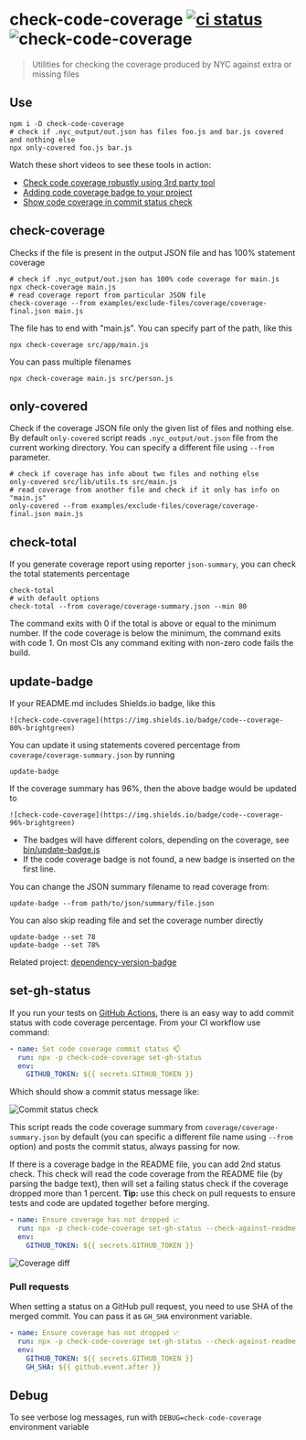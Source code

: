 # check-code-coverage [![ci status][ci image]][ci url] ![check-code-coverage](https://img.shields.io/badge/code--coverage-100%25-brightgreen)

> Utilities for checking the coverage produced by NYC against extra or missing files

## Use

```shell
npm i -D check-code-coverage
# check if .nyc_output/out.json has files foo.js and bar.js covered and nothing else
npx only-covered foo.js bar.js
```

Watch these short videos to see these tools in action:

- [Check code coverage robustly using 3rd party tool](https://youtu.be/dwU5gUG2-EM)
- [Adding code coverage badge to your project](https://youtu.be/bNVRxb-MKGo)
- [Show code coverage in commit status check](https://youtu.be/AAl4HmJ3YuM)

## check-coverage

Checks if the file is present in the output JSON file and has 100% statement coverage

```shell
# check if .nyc_output/out.json has 100% code coverage for main.js
npx check-coverage main.js
# read coverage report from particular JSON file
check-coverage --from examples/exclude-files/coverage/coverage-final.json main.js
```

The file has to end with "main.js". You can specify part of the path, like this

```shell
npx check-coverage src/app/main.js
```

You can pass multiple filenames

```shell
npx check-coverage main.js src/person.js
```

## only-covered

Check if the coverage JSON file only the given list of files and nothing else. By default `only-covered` script reads `.nyc_output/out.json` file from the current working directory. You can specify a different file using `--from` parameter.

```shell
# check if coverage has info about two files and nothing else
only-covered src/lib/utils.ts src/main.js
# read coverage from another file and check if it only has info on "main.js"
only-covered --from examples/exclude-files/coverage/coverage-final.json main.js
```

## check-total

If you generate coverage report using reporter `json-summary`, you can check the total statements percentage

```shell
check-total
# with default options
check-total --from coverage/coverage-summary.json --min 80
```

The command exits with 0 if the total is above or equal to the minimum number. If the code coverage is below the minimum, the command exits with code 1. On most CIs any command exiting with non-zero code fails the build.

## update-badge

If your README.md includes Shields.io badge, like this

    ![check-code-coverage](https://img.shields.io/badge/code--coverage-80%-brightgreen)

You can update it using statements covered percentage from `coverage/coverage-summary.json` by running

```shell
update-badge
```

If the coverage summary has 96%, then the above badge would be updated to

    ![check-code-coverage](https://img.shields.io/badge/code--coverage-96%-brightgreen)

- The badges will have different colors, depending on the coverage, see [bin/update-badge.js](bin/update-badge.js)
- If the code coverage badge is not found, a new badge is inserted on the first line.

You can change the JSON summary filename to read coverage from:

```shell
update-badge --from path/to/json/summary/file.json
```

You can also skip reading file and set the coverage number directly

```shell
update-badge --set 78
update-badge --set 78%
```

Related project: [dependency-version-badge](https://github.com/bahmutov/dependency-version-badge)

## set-gh-status

If you run your tests on [GitHub Actions](https://glebbahmutov.com/blog/trying-github-actions/), there is an easy way to add commit status with code coverage percentage. From your CI workflow use command:

```yaml
- name: Set code coverage commit status 📫
  run: npx -p check-code-coverage set-gh-status
  env:
    GITHUB_TOKEN: ${{ secrets.GITHUB_TOKEN }}
```

Which should show a commit status message like:

![Commit status check](images/commit-status.png)

This script reads the code coverage summary from `coverage/coverage-summary.json` by default (you can specific a different file name using `--from` option) and posts the commit status, always passing for now.

If there is a coverage badge in the README file, you can add 2nd status check. This check will read the code coverage from the README file (by parsing the badge text), then will set a failing status check if the coverage dropped more than 1 percent. **Tip:** use this check on pull requests to ensure tests and code are updated together before merging.

```yaml
- name: Ensure coverage has not dropped 📈
  run: npx -p check-code-coverage set-gh-status --check-against-readme
  env:
    GITHUB_TOKEN: ${{ secrets.GITHUB_TOKEN }}
```

![Coverage diff](images/coverage-diff.png)

### Pull requests

When setting a status on a GitHub pull request, you need to use SHA of the merged commit. You can pass it as `GH_SHA` environment variable.

```yaml
- name: Ensure coverage has not dropped 📈
  run: npx -p check-code-coverage set-gh-status --check-against-readme
  env:
    GITHUB_TOKEN: ${{ secrets.GITHUB_TOKEN }}
    GH_SHA: ${{ github.event.after }}
```

## Debug

To see verbose log messages, run with `DEBUG=check-code-coverage` environment variable

[ci image]: https://github.com/bahmutov/check-code-coverage/workflows/ci/badge.svg?branch=master
[ci url]: https://github.com/bahmutov/check-code-coverage/actions

